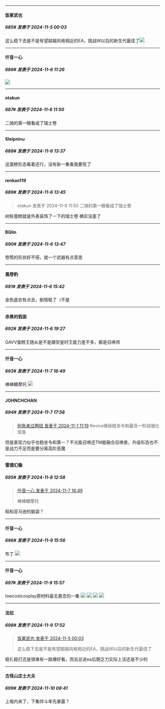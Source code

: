 ﻿
*****

####  饭冢武也  
##### 685#       发表于 2024-11-5 00:03

这么稳下去是不是有望超越风格相近的EA，挑战W以后的新生代最佳了<img src="https://static.saraba1st.com/image/smiley/face2017/186.png" referrerpolicy="no-referrer">


*****

####  仟音一心  
##### 686#       发表于 2024-11-6 11:26

<img src="https://p.sda1.dev/20/7d16944db1cffb68078866c5b299dc58/image.jpg" referrerpolicy="no-referrer">


*****

####  otakun  
##### 687#       发表于 2024-11-6 11:50

二骑的第一眼看成了瑞士卷


*****

####  Sleipnirω  
##### 688#       发表于 2024-11-6 13:37

这蛋糕形态看着还行，没有新一集看我要死了


*****

####  renkan119  
##### 689#       发表于 2024-11-6 13:45

<blockquote>otakun 发表于 2024-11-6 11:50
二骑的第一眼看成了瑞士卷</blockquote>
树桩蛋糕就是外表装饰了一下的瑞士卷 确实没差了

*****

####  BQlin  
##### 690#       发表于 2024-11-6 13:47

卷筒的形状好不搭，就一个武器有点意思


*****

####  風卷豹  
##### 691#       发表于 2024-11-6 15:42

金色底衣有点丑，剧情稳了（不是


*****

####  赤黑的假面  
##### 692#       发表于 2024-11-6 19:27

GAVV蛋糕王随从是不是跟崇皇时王能力差不多，都是召唤师


*****

####  仟音一心  
##### 693#       发表于 2024-11-7 16:49

棒棒糖摩托
<img src="https://p.sda1.dev/20/af7d233dd72c6e1482cc375f08d7c360/image.jpg" referrerpolicy="no-referrer">


*****

####  JOHNCHCHAN  
##### 694#       发表于 2024-11-7 17:58

<blockquote><a href="httphttps://bbs.saraba1st.com/2b/forum.php?mod=redirect&amp;goto=findpost&amp;pid=66593061&amp;ptid=2183166" target="_blank">别急来过两招 发表于 2024-11-1 11:19</a>
Revice继续稳坐令和最丑一阶段强化宝座</blockquote>
但是表现力似乎也稳坐令和第一？不光能召唤还TM能融合召唤兽，升级形态也不是战力不足而是要分离高阶恶魔


*****

####  雷德幻像  
##### 695#       发表于 2024-11-8 12:58

<blockquote><a href="httphttps://bbs.saraba1st.com/2b/forum.php?mod=redirect&amp;goto=findpost&amp;pid=66641372&amp;ptid=2183166" target="_blank">仟音一心 发表于 2024-11-7 16:49</a>

棒棒糖摩托</blockquote>
昭和亚马逊的脑袋？


*****

####  仟音一心  
##### 696#       发表于 2024-11-9 15:56

布丁
<img src="https://p.sda1.dev/20/37b9e32ff43a0c923c4352b1e1d9df6b/image.jpg" referrerpolicy="no-referrer">

*****

####  仟音一心  
##### 697#       发表于 2024-11-9 15:57

lowcostcosplay原材料最无悬念的一集
<img src="https://p.sda1.dev/20/6b513b9cb7744b1a1cfda386ecaf1b63/image.jpg" referrerpolicy="no-referrer">
<img src="https://p.sda1.dev/20/70c5e27d26b1b06369c373eae1918055/image.jpg" referrerpolicy="no-referrer">
<img src="https://p.sda1.dev/20/797e14021b9b68e01072c9e5a13c84cf/image.jpg" referrerpolicy="no-referrer">
<img src="https://p.sda1.dev/20/52be2883ce49317a37bd9250767fe5a4/image.jpg" referrerpolicy="no-referrer">


*****

####  法拉  
##### 698#       发表于 2024-11-9 17:52

<blockquote><a href="httphttps://bbs.saraba1st.com/2b/forum.php?mod=redirect&amp;goto=findpost&amp;pid=66620059&amp;ptid=2183166" target="_blank">饭冢武也 发表于 2024-11-5 00:03</a>

这么稳下去是不是有望超越风格相近的EA，挑战W以后的新生代最佳了</blockquote>
稳扎稳打还是很难有一路爆好看，而且总说ea后期乏力实际上活还是不少的


*****

####  古怪山庄士大夫  
##### 699#       发表于 2024-11-10 08:41

上堀内来了，下集绊斗率先暴露？

